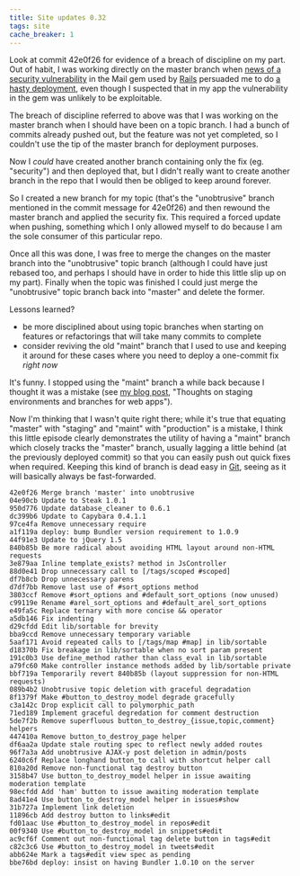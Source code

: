 ```yaml
---
title: Site updates 0.32
tags: site
cache_breaker: 1
---
```


Look at commit 42e0f26 for evidence of a breach of discipline on my part. Out of habit, I was working directly on the master branch when [news of a security vulnerability](/snippets/19) in the Mail gem used by [Rails](/wiki/Rails) persuaded me to do [a hasty deployment](/snippets/20), even though I suspected that in my app the vulnerability in the gem was unlikely to be exploitable.

The breach of discipline referred to above was that I was working on the master branch when I should have been on a topic branch. I had a bunch of commits already pushed out, but the feature was not yet completed, so I couldn't use the tip of the master branch for deployment purposes.

Now I *could* have created another branch containing only the fix (eg. "security") and then deployed that, but I didn't really want to create another branch in the repo that I would then be obliged to keep around forever.

So I created a new branch for my topic (that's the "unobtrusive" branch mentioned in the commit message for 42e0f26) and then rewound the master branch and applied the security fix. This required a forced update when pushing, something which I only allowed myself to do because I am the sole consumer of this particular repo.

Once all this was done, I was free to merge the changes on the master branch into the "unobtrusive" topic branch (although I could have just rebased too, and perhaps I should have in order to hide this little slip up on my part). Finally when the topic was finished I could just merge the "unobtrusive" topic branch back into "master" and delete the former.

Lessons learned?

-   be more disciplined about using topic branches when starting on features or refactorings that will take many commits to complete
-   consider reviving the old "maint" branch that I used to use and keeping it around for these cases where you need to deploy a one-commit fix *right now*

It's funny. I stopped using the "maint" branch a while back because I thought it was a mistake (see [my blog post](/blog/thoughts-on-staging-environments-and-branches-for-web-apps), "Thoughts on staging environments and branches for web apps").

Now I'm thinking that I wasn't quite right there; while it's true that equating "master" with "staging" and "maint" with "production" is a mistake, I think this little episode clearly demonstrates the utility of having a "maint" branch which closely tracks the "master" branch, usually lagging a little behind (at the previously deployed commit) so that you can easily push out quick fixes when required. Keeping this kind of branch is dead easy in [Git](/wiki/Git), seeing as it will basically always be fast-forwarded.

    42e0f26 Merge branch 'master' into unobtrusive
    04e90cb Update to Steak 1.0.1
    950d776 Update database_cleaner to 0.6.1
    dc399b6 Update to Capybara 0.4.1.1
    97ce4fa Remove unnecessary require
    a1f119a deploy: bump Bundler version requirement to 1.0.9
    44f91e3 Update to jQuery 1.5
    840b85b Be more radical about avoiding HTML layout around non-HTML requests
    3e879aa Inline template_exists? method in JsController
    88d0e41 Drop unnecessary call to [/tags/scoped #scoped]
    df7b8cb Drop unnecessary parens
    d7df7bb Remove last use of #sort_options method
    3803ccf Remove #sort_options and #default_sort_options (now unused)
    c99119e Rename #arel_sort_options and #default_arel_sort_options
    e49fa5c Replace ternary with more concise && operator
    a5db146 Fix indenting
    d29cfdd Edit lib/sortable for brevity
    bba9ccd Remove unnecessary temporary variable
    5aaf171 Avoid repeated calls to [/tags/map #map] in lib/sortable
    d18370b Fix breakage in lib/sortable when no sort param present
    191c0b3 Use define_method rather than class_eval in lib/sortable
    a79fc60 Make controller instance methods added by lib/sortable private
    bbf719a Temporarily revert 840b85b (layout suppression for non-HTML requests)
    089b4b2 Unobtrusive topic deletion with graceful degradation
    8f1379f Make #button_to_destroy_model degrade gracefully
    c3a142c Drop explicit call to polymorphic_path
    71ed189 Implement graceful degredation for comment destruction
    5de7f2b Remove superfluous button_to_destroy_{issue,topic,comment} helpers
    447410a Remove button_to_destroy_page helper
    df6aa2a Update stale routing spec to reflect newly added routes
    96f7a3a Add unobtrusive AJAX-y post deletion in admin/posts
    6240c6f Replace longhand button_to call with shortcut helper call
    810a20d Remove non-functional tag destroy button
    3158b47 Use button_to_destroy_model helper in issue awaiting moderation template
    98ecfdd Add 'ham' button to issue awaiting moderation template
    8ad41e4 Use button_to_destroy_model helper in issues#show
    31b727a Implement link deletion
    11896cb Add destroy button to links#edit
    fd01aac Use #button_to_destroy_model in repos#edit
    00f9340 Use #button_to_destroy_model in snippets#edit
    ac9cf6f Comment out non-functional tag delete button in tags#edit
    c82c3c6 Use #button_to_destroy_model in tweets#edit
    abb624e Mark a tags#edit view spec as pending
    bbe76bd deploy: insist on having Bundler 1.0.10 on the server
